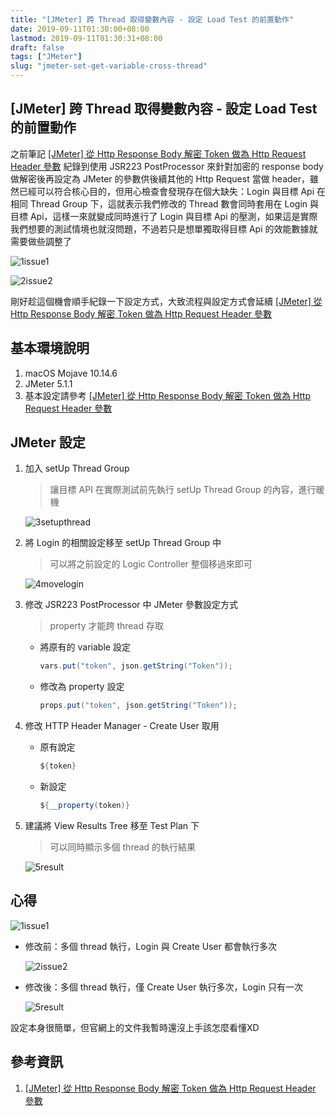 ```yaml
---
title: "[JMeter] 跨 Thread 取得變數內容 - 設定 Load Test 的前置動作"
date: 2019-09-11T01:30:00+08:00
lastmod: 2019-09-11T01:30:31+08:00
draft: false
tags: ["JMeter"]
slug: "jmeter-set-get-variable-cross-thread"
---
```


## [JMeter] 跨 Thread 取得變數內容 - 設定 Load Test 的前置動作

之前筆記 [[JMeter] 從 Http Response Body 解密 Token 做為 Http Request Header 參數](https://blog.yowko.com/jmeter-decrypt-to-parameter/) 紀錄到使用 JSR223 PostProcessor 來針對加密的 response body 做解密後再設定為 JMeter 的參數供後續其他的 Http Request 當做 header，雖然已經可以符合核心目的，但用心檢查會發現存在個大缺失：Login 與目標 Api 在相同 Thread Group 下，這就表示我們修改的 Thread 數會同時套用在 Login 與目標 Api，這樣一來就變成同時進行了 Login 與目標 Api 的壓測，如果這是實際我們想要的測試情境也就沒問題，不過若只是想單獨取得目標 Api 的效能數據就需要做些調整了

![1issue1](https://user-images.githubusercontent.com/3851540/64711506-48c8cb80-d4ec-11e9-8337-98a68d770855.png)

![2issue2](https://user-images.githubusercontent.com/3851540/64711507-48c8cb80-d4ec-11e9-88b7-58eb2a6f13a0.png)

剛好趁這個機會順手紀錄一下設定方式，大致流程與設定方式會延續 [[JMeter] 從 Http Response Body 解密 Token 做為 Http Request Header 參數](https://blog.yowko.com/jmeter-decrypt-to-parameter/)

## 基本環境說明

1. macOS Mojave 10.14.6
2. JMeter 5.1.1
3. 基本設定請參考 [[JMeter] 從 Http Response Body 解密 Token 做為 Http Request Header 參數](https://blog.yowko.com/jmeter-decrypt-to-parameter/)

## JMeter 設定

1. 加入 setUp Thread Group

    > 讓目標 API 在實際測試前先執行 setUp Thread Group 的內容，進行暖機

    ![3setupthread](https://user-images.githubusercontent.com/3851540/64711508-48c8cb80-d4ec-11e9-9421-f7fcdad45ec3.png)

2. 將 Login 的相關設定移至 setUp Thread Group 中

    > 可以將之前設定的 Logic Controller 整個移過來即可

    ![4movelogin](https://user-images.githubusercontent.com/3851540/64711509-48c8cb80-d4ec-11e9-9a8f-cb1984eb628c.png)

3. 修改 JSR223 PostProcessor 中 JMeter 參數設定方式

    > property 才能跨 thread 存取

    - 將原有的 variable 設定

        ```java
        vars.put("token", json.getString("Token"));
        ```

    - 修改為 property 設定

        ```java
        props.put("token", json.getString("Token"));
        ```

4. 修改 HTTP Header Manager - Create User 取用

    - 原有說定

        ```java
        ${token}
        ```

    - 新設定

        ```java
        ${__property(token)}
        ```

5. 建議將 View Results Tree 移至 Test Plan 下

    > 可以同時顯示多個 thread 的執行結果

    ![5result](https://user-images.githubusercontent.com/3851540/64711511-49616200-d4ec-11e9-8ccc-97594d3be5cd.png)

## 心得

![1issue1](https://user-images.githubusercontent.com/3851540/64711506-48c8cb80-d4ec-11e9-8337-98a68d770855.png)

- 修改前：多個 thread 執行，Login 與 Create User 都會執行多次

    ![2issue2](https://user-images.githubusercontent.com/3851540/64711507-48c8cb80-d4ec-11e9-88b7-58eb2a6f13a0.png)

- 修改後：多個 thread 執行，僅 Create User 執行多次，Login 只有一次

    ![5result](https://user-images.githubusercontent.com/3851540/64711511-49616200-d4ec-11e9-8ccc-97594d3be5cd.png)

設定本身很簡單，但官網上的文件我暫時還沒上手該怎麼看懂XD

## 參考資訊

1. [[JMeter] 從 Http Response Body 解密 Token 做為 Http Request Header 參數](https://blog.yowko.com/jmeter-decrypt-to-parameter/)
